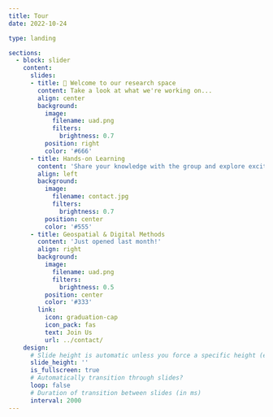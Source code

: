 ```yaml
---
title: Tour
date: 2022-10-24

type: landing

sections:
  - block: slider
    content:
      slides:
      - title: 👋 Welcome to our research space
        content: Take a look at what we're working on...
        align: center
        background:
          image:
            filename: uad.png
            filters:
              brightness: 0.7
          position: right
          color: '#666'
      - title: Hands-on Learning
        content: 'Share your knowledge with the group and explore exciting new topics together!'
        align: left
        background:
          image:
            filename: contact.jpg
            filters:
              brightness: 0.7
          position: center
          color: '#555'
      - title: Geospatial & Digital Methods
        content: 'Just opened last month!'
        align: right
        background:
          image:
            filename: uad.png
            filters:
              brightness: 0.5
          position: center
          color: '#333'
        link:
          icon: graduation-cap
          icon_pack: fas
          text: Join Us
          url: ../contact/
    design:
      # Slide height is automatic unless you force a specific height (e.g. '400px')
      slide_height: ''
      is_fullscreen: true
      # Automatically transition through slides?
      loop: false
      # Duration of transition between slides (in ms)
      interval: 2000
---
```

